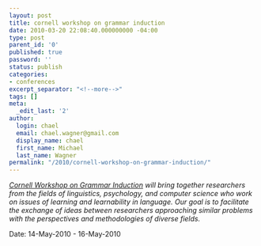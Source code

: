 ```yaml
---
layout: post
title: cornell workshop on grammar induction
date: 2010-03-20 22:08:40.000000000 -04:00
type: post
parent_id: '0'
published: true
password: ''
status: publish
categories:
- conferences
excerpt_separator: "<!--more-->"
tags: []
meta:
  _edit_last: '2'
author:
  login: chael
  email: chael.wagner@gmail.com
  display_name: chael
  first_name: Michael
  last_name: Wagner
permalink: "/2010/cornell-workshop-on-grammar-induction/"
---
```

_[Cornell Workshop on Grammar Induction](http://conf.ling.cornell.edu/CWGI/Home.html ) will bring together researchers from the fields of linguistics, psychology, and computer science who work on issues of learning and learnability in language. Our goal is to facilitate the exchange of ideas between researchers approaching similar problems with the perspectives and methodologies of diverse fields._

Date: 14-May-2010 - 16-May-2010

